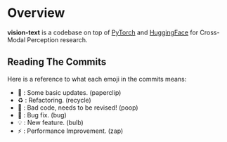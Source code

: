 # Overview

**vision-text** is a codebase on top of [PyTorch](https://pytorch.org) and [HuggingFace](https://huggingface.co/) for Cross-Modal Perception research.

## Reading The Commits
Here is a reference to what each emoji in the commits means:

* 📎 : Some basic updates. (paperclip)
* ♻️ : Refactoring. (recycle)
* 💩 : Bad code, needs to be revised! (poop)
* 🐛 : Bug fix. (bug)
* 💡 : New feature. (bulb)
* ⚡ : Performance Improvement. (zap)
